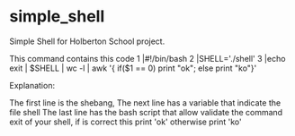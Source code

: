 # simple_shell
Simple Shell for Holberton School project.

This command contains this code
1 |#!/bin/bash
2 |SHELL='./shell'
3 |echo exit | $SHELL | wc -l | awk '{ if($1 == 0) print "ok"; else print "ko"}'

Explanation:

The first line is the shebang,
The next line has a variable that indicate the file shell
The last line has the bash script that allow validate the command exit of your shell, if is correct this print 'ok' otherwise print 'ko'

